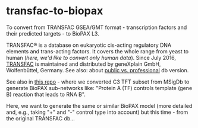 # transfac-to-biopax

To convert from TRANSFAC GSEA/GMT format - transcription factors and their predicted targets - to BioPAX L3.

TRANSFAC® is a database on eukaryotic cis-acting regulatory DNA elements and trans-acting factors. It covers the whole range from yeast to human (_here, we'd like to convert only human data_).
Since July 2016, [TRANSFAC](https://en.wikipedia.org/wiki/TRANSFAC) is maintained and distributed by geneXplain GmbH, Wolfenbüttel, Germany. See also: about [public vs. professional](https://portal.genexplain.com/archive/documents/transfac_comparison.pdf) db version.

See also in [this repo](https://github.com/PathwayCommons/msigdb-to-biopax) - where we converted C3 TFT subset from MSigDb to generate BioPAX sub-networks like: "Protein A (TF) controls template (gene B) reaction that leads to RNA B".

Here, we want to generate the same or similar BioPAX model (more detailed and, e.g., taking "+" and "-" control type into account) but this time - from the original TRANSFAC db...
